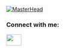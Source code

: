 [![MasterHead](https://media-exp3.licdn.com/dms/image/C5616AQG_lMd9WFKm7g/profile-displaybackgroundimage-shrink_200_800/0/1616249463335?e=1628726400&v=beta&t=rBH3PbVaD5-SGz499cMAXZAu2F4HcelfFQi-a2wT_NE)](https://github.com/tsironneau)

<h3 align="left">Connect with me:</h3>
<p align="left">
<a href="https://www.linkedin.com/in/tanguy-sironneau/" target="blank"><img align="center" src="https://cdn.jsdelivr.net/npm/simple-icons@3.0.1/icons/linkedin.svg" alt="" height="30" width="40" /></a>
</p>

<!--
**tsironneau/tsironneau** is a ✨ _special_ ✨ repository because its `README.md` (this file) appears on your GitHub profile.

Here are some ideas to get you started:

- 🔭 I’m currently working on ...
- 🌱 I’m currently learning ...
- 👯 I’m looking to collaborate on ...
- 🤔 I’m looking for help with ...
- 💬 Ask me about ...
- 📫 How to reach me: ...
- 😄 Pronouns: ...
- ⚡ Fun fact: ...
-->
